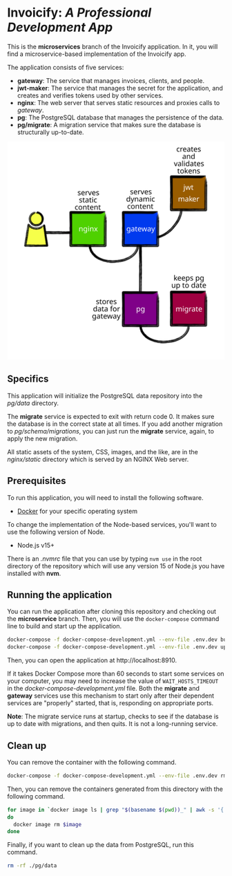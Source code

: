# Invoicify: _A Professional Development App_

This is the **microservices** branch of the Invoicify application. In it, you
will find a microservice-based implementation of the Invoicify app.

The application consists of five services:

* **gateway**: The service that manages invoices, clients, and people.
* **jwt-maker**: The service that manages the secret for the application, and
  creates and verifies tokens used by other services.
* **nginx**: The web server that serves static resources and proxies calls to
  *gateway*.
* **pg**: The PostgreSQL database that manages the persistence of the data.
* **pg/migrate**: A migration service that makes sure the database is
  structurally up-to-date.

![map of services](./map-of-services.svg)

## Specifics

This application will initialize the PostgreSQL data repository into the
_pg/data_ directory.

The **migrate** service is expected to exit with return code 0. It makes sure
the database is in the correct state at all times. If you add another migration
to _pg/schema/migrations_, you can just run the **migrate** service, again, to
apply the new migration.

All static assets of the system, CSS, images, and the like, are in the
_nginx/static_ directory which is served by an NGINX Web server.

## Prerequisites

To run this application, you will need to install the following software.

* [Docker](https://www.docker.com/) for your specific operating system

To change the implementation of the Node-based services, you'll want to use
the following version of Node.

* Node.js v15+

There is an _.nvmrc_ file that you can use by typing `nvm use` in the root
directory of the repository which will use any version 15 of Node.js you have
installed with **nvm**.

## Running the application

You can run the application after cloning this repository and checking out the
**microservice** branch. Then, you will use the `docker-compose` command line
to build and start up the application.

```sh
docker-compose -f docker-compose-development.yml --env-file .env.dev build
docker-compose -f docker-compose-development.yml --env-file .env.dev up
```

Then, you can open the application at http://localhost:8910.

If it takes Docker Compose more than 60 seconds to start some services on your
computer, you may need to increase the value of `WAIT_HOSTS_TIMEOUT` in the
_docker-compose-development.yml_ file. Both the **migrate** and **gateway**
services use this mechanism to start only after their dependent services are
"properly" started, that is, responding on appropriate ports.

**Note**: The migrate service runs at startup, checks to see if the database is
up to date with migrations, and then quits. It is not a long-running service.

## Clean up

You can remove the container with the following command.

```sh
docker-compose -f docker-compose-development.yml --env-file .env.dev rm -f
```

Then, you can remove the containers generated from this directory with the following command.

```sh
for image in `docker image ls | grep "$(basename $(pwd))_" | awk -s '{ print $1; }'`
do
  docker image rm $image
done
```

Finally, if you want to clean up the data from PostgreSQL, run this command.

```sh
rm -rf ./pg/data
```
